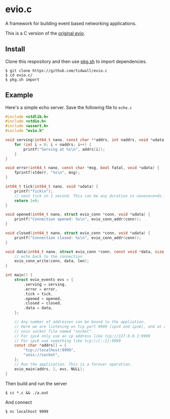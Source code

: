 # evio.c

A framework for building event based networking applications. 

This is a C version of the [original evio](https://github.com/tidwall/evio).

## Install

Clone this respository and then use [pkg.sh](https://github.com/tidwall/pkg.sh)
to import dependencies.

```
$ git clone https://github.com/tidwall/evio.c
$ cd evio.c/
$ pkg.sh import
```

## Example

Here's a simple echo server. Save the following file to `echo.c` 

```c
#include <stdlib.h>
#include <stdio.h>
#include <assert.h>
#include "evio.h"

void serving(int64_t nano, const char **addrs, int naddrs, void *udata) {
    for (int i = 0; i < naddrs; i++) {
        printf("Serving at %s\n", addrs[i]);
    }
}

void error(int64_t nano, const char *msg, bool fatal, void *udata) {
    fprintf(stderr, "%s\n", msg);
}

int64_t tick(int64_t nano, void *udata) {
    printf("Tick\n");
    // next tick in 1 second. This can be any duration in nanoseconds.
    return 1e9; 
}

void opened(int64_t nano, struct evio_conn *conn, void *udata) {
    printf("Connection opened: %s\n", evio_conn_addr(conn));
}

void closed(int64_t nano, struct evio_conn *conn, void *udata) {
    printf("Connection closed: %s\n", evio_conn_addr(conn));
}

void data(int64_t nano, struct evio_conn *conn, const void *data, size_t len, void *udata) {
    // echo back to the connection
    evio_conn_write(conn, data, len);
}

int main() {
    struct evio_events evs = {
        .serving = serving,
        .error = error,
        .tick = tick,
        .opened = opened,
        .closed = closed,
        .data = data,
    };

    // Any number of addresses can be bound to the appliation.
    // Here we are listening on tcp port 9999 (ipv4 and ipv6), and at a local
    // unix socket file named "socket".
    // For ipv4 only use an ip address like tcp://127.0.0.1:9999
    // For ipv6 use something like tcp://[::1]:9999
    const char *addrs[] = { 
        "tcp://localhost:9999",
        "unix://socket",
    };
    // Run the application. This is a forever operation. 
    evio_main(addrs, 2, evs, NULL);
}
```

Then build and run the server

```
$ cc *.c && ./a.out
```

And connect

```
$ nc localhost 9999
```
